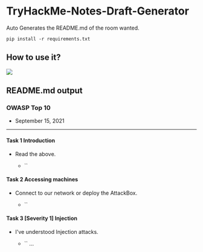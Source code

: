 # TryHackMe-Notes-Draft-Generator
Auto Generates the README.md of the room wanted. 

`pip install -r requirements.txt`

## How to use it?
![](usage.gif)

## README.md output

### OWASP Top 10

- September 15, 2021

-------------------------


#### Task 1  Introduction
- Read the above.                            

	- ``

#### Task 2  Accessing machines
- Connect to our network or deploy the AttackBox.

	- ``

#### Task 3  [Severity 1] Injection 
- I've understood Injection attacks.

	- ``
...
